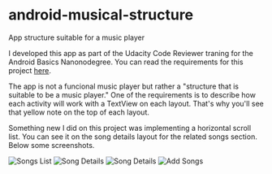 # android-musical-structure
App structure suitable for a music player

I developed this app as part of the Udacity Code Reviewer traning for the Android Basics Nanonodegree. You can read the requirements for this project [here](https://github.com/udacity/Project-Descriptions-for-Review/blob/master/Beginner%20Android/Musical_Structure.md).

The app is not a funcional music player but rather a "structure that is suitable to be a music player." One of the requirements is to describe how each activity will work with a TextView on each layout. That's why you'll see that yellow note on the top of each layout.

Something new I did on this project was implementing a horizontal scroll list. You can see it on the song details layout for the related songs section. Below some screenshots.

![Songs List](http://throw.rocks/android-projects/musical-structure/songs-list.PNG)
![Song Details](http://throw.rocks/android-projects/musical-structure/song-details.PNG)
![Song Details](http://throw.rocks/android-projects/musical-structure/song-details2.PNG)
![Add Songs](http://throw.rocks/android-projects/musical-structure/add-songs.PNG)
